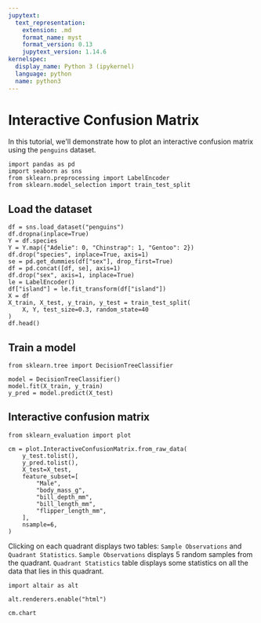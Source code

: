 ```yaml
---
jupytext:
  text_representation:
    extension: .md
    format_name: myst
    format_version: 0.13
    jupytext_version: 1.14.6
kernelspec:
  display_name: Python 3 (ipykernel)
  language: python
  name: python3
---
```


# Interactive Confusion Matrix

In this tutorial, we'll demonstrate how to plot an interactive confusion matrix using the `penguins` dataset.

```{code-cell} ipython3
import pandas as pd
import seaborn as sns
from sklearn.preprocessing import LabelEncoder
from sklearn.model_selection import train_test_split
```

 
## Load the dataset

```{code-cell} ipython3
df = sns.load_dataset("penguins")
df.dropna(inplace=True)
Y = df.species
Y = Y.map({"Adelie": 0, "Chinstrap": 1, "Gentoo": 2})
df.drop("species", inplace=True, axis=1)
se = pd.get_dummies(df["sex"], drop_first=True)
df = pd.concat([df, se], axis=1)
df.drop("sex", axis=1, inplace=True)
le = LabelEncoder()
df["island"] = le.fit_transform(df["island"])
X = df
X_train, X_test, y_train, y_test = train_test_split(
    X, Y, test_size=0.3, random_state=40
)
df.head()
```

## Train a model

```{code-cell} ipython3
from sklearn.tree import DecisionTreeClassifier

model = DecisionTreeClassifier()
model.fit(X_train, y_train)
y_pred = model.predict(X_test)
```

## Interactive confusion matrix

```{code-cell} ipython3
from sklearn_evaluation import plot

cm = plot.InteractiveConfusionMatrix.from_raw_data(
    y_test.tolist(),
    y_pred.tolist(),
    X_test=X_test,
    feature_subset=[
        "Male",
        "body_mass_g",
        "bill_depth_mm",
        "bill_length_mm",
        "flipper_length_mm",
    ],
    nsample=6,
)
```

Clicking on each quadrant displays two tables: `Sample Observations` and `Quadrant Statistics`.
`Sample Observations` displays 5 random samples from the quadrant. `Quadrant Statistics` table displays some statistics on all the data that lies in this quadrant.


```{code-cell} ipython3
import altair as alt

alt.renderers.enable("html")
```


```{code-cell} ipython3
cm.chart
```